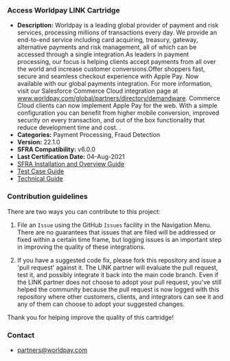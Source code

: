 
### Access Worldpay LINK Cartridge ###

* **Description:** Worldpay is a leading global provider of payment and risk services, processing millions of transactions every day. We provide an end-to-end service including card acquiring, treasury, gateway, alternative payments and risk management, all of which can be accessed through a single integration.As leaders in payment processing, our focus is helping clients accept payments from all over the world and increase customer conversions.Offer shoppers fast, secure and seamless checkout experience with Apple Pay. Now available with our global payments integration. For more information, visit our Salesforce Commerce Cloud integration page at www.worldpay.com/global/partners/directory/demandware. Commerce Cloud clients can now implement Apple Pay for the web. With a simple configuration you can benefit from higher mobile conversion, improved security on every transaction, and out of the box functionality that reduce development time and cost.  .
* **Categories:** Payment Processing, Fraud Detection
* **Version:** 22.1.0
* **SFRA Compatibility:** v6.0.0
* **Last Certification Date:** 04-Aug-2021
* [SFRA Installation and Overview Guide](https://github.com/Worldpay/Worldpay-Salesforce-Commerce-Cloud-AW/blob/master/documentation/worldpay-sfra-installation-and-overview-guide-access.pdf)
* [Test Case Guide](https://github.com/Worldpay/Worldpay-Salesforce-Commerce-Cloud-AW/blob/master/documentation/worldpay-testing-guide-access.pdf)
* [Technical Guide](https://github.com/Worldpay/Worldpay-Salesforce-Commerce-Cloud-AW/blob/master/documentation/worldpay-technical-guide-access.pdf)

### Contribution guidelines ###
There are two ways you can contribute to this project:

1. File an `Issue` using the GitHub `Issues` facility in the Navigation Menu.  There are no guarantees that issues that are filed will be addressed or fixed within a certain time frame, but logging issues is an important step in improving the quality of these integrations.

2. If you have a suggested code fix, please fork this repository and issue a 'pull request' against it.  The LINK partner will evaluate the pull request, test it, and possibly integrate it back into the main code branch.  Even if the LINK partner does not choose to adopt your pull request, you've still helped the community because the pull request is now logged with this repository where other customers, clients, and integrators can see it and any of them can choose to adopt your suggested changes.

Thank you for helping improve the quality of this cartridge!

### Contact ###

* <partners@worldpay.com>